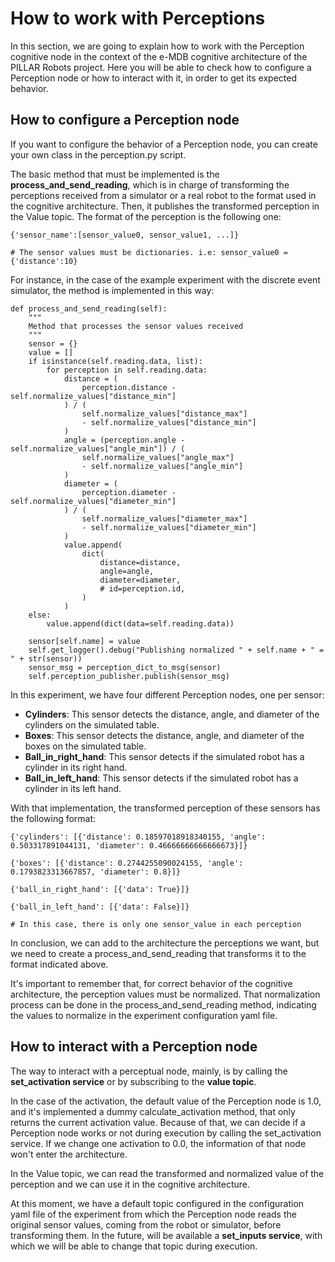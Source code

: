 # How to work with Perceptions
In this section, we are going to explain how to work with the Perception cognitive node in the context of the e-MDB cognitive architecture of the PILLAR Robots project. Here you will be able to check how to configure a Perception node or how to interact with it, in order to get its expected behavior.

## How to configure a Perception node

If you want to configure the behavior of a Perception node, you can create your own class in the perception.py script.

The basic method that must be implemented is the **process_and_send_reading**, which is in charge of transforming the perceptions received from a simulator or a real robot to the format used in the cognitive architecture. Then, it publishes the transformed perception in the Value topic. The format of the perception is the following one:

```
{'sensor_name':[sensor_value0, sensor_value1, ...]}

# The sensor values must be dictionaries. i.e: sensor_value0 = {'distance':10}
```

For instance, in the case of the example experiment with the discrete event simulator, the method is implemented in this way:

```
def process_and_send_reading(self):
    """
    Method that processes the sensor values received
    """
    sensor = {}
    value = []
    if isinstance(self.reading.data, list):
        for perception in self.reading.data:
            distance = (
                perception.distance - self.normalize_values["distance_min"]
            ) / (
                self.normalize_values["distance_max"]
                - self.normalize_values["distance_min"]
            )
            angle = (perception.angle - self.normalize_values["angle_min"]) / (
                self.normalize_values["angle_max"]
                - self.normalize_values["angle_min"]
            )
            diameter = (
                perception.diameter - self.normalize_values["diameter_min"]
            ) / (
                self.normalize_values["diameter_max"]
                - self.normalize_values["diameter_min"]
            )
            value.append(
                dict(
                    distance=distance,
                    angle=angle,
                    diameter=diameter,
                    # id=perception.id,
                )
            )
    else:
        value.append(dict(data=self.reading.data))

    sensor[self.name] = value
    self.get_logger().debug("Publishing normalized " + self.name + " = " + str(sensor))
    sensor_msg = perception_dict_to_msg(sensor)
    self.perception_publisher.publish(sensor_msg)
```

In this experiment, we have four different Perception nodes, one per sensor:

- **Cylinders**: This sensor detects the distance, angle, and diameter of the cylinders on the simulated table.
- **Boxes**: This sensor detects the distance, angle, and diameter of the boxes on the simulated table.
- **Ball_in_right_hand**: This sensor detects if the simulated robot has a cylinder in its right hand. 
- **Ball_in_left_hand**: This sensor detects if the simulated robot has a cylinder in its left hand. 

With that implementation, the transformed perception of these sensors has the following format:

``` 
{'cylinders': [{'distance': 0.18597018918340155, 'angle': 0.503317891044131, 'diameter': 0.46666666666666673}]}

{'boxes': [{'distance': 0.2744255090024155, 'angle': 0.1793823313667857, 'diameter': 0.8}]}

{'ball_in_right_hand': [{'data': True}]}

{'ball_in_left_hand': [{'data': False}]}

# In this case, there is only one sensor_value in each perception
```

In conclusion, we can add to the architecture the perceptions we want, but we need to create a process_and_send_reading that transforms it to the format indicated above.

It's important to remember that, for correct behavior of the cognitive architecture, the perception values must be normalized. That normalization process can be done in the process_and_send_reading method, indicating the values to normalize in the experiment configuration yaml file.

## How to interact with a Perception node

The way to interact with a perceptual node, mainly, is by calling the **set_activation service** or by subscribing to the **value topic**.

<!-- Hay que implementarlo en el main loop!! -->
In the case of the activation, the default value of the Perception node is 1.0, and it's implemented a dummy calculate_activation method, that only returns the current activation value. Because of that, we can decide if a Perception node works or not during execution by calling the set_activation service. If we change one activation to 0.0, the information of that node won't enter the architecture.

In the Value topic, we can read the transformed and normalized value of the perception and we can use it in the cognitive architecture.

At this moment, we have a default topic configured in the configuration yaml file of the experiment from which the Perception node reads the original sensor values, coming from the robot or simulator, before transforming them. In the future, will be available a **set_inputs service**, with which we will be able to change that topic during execution.


